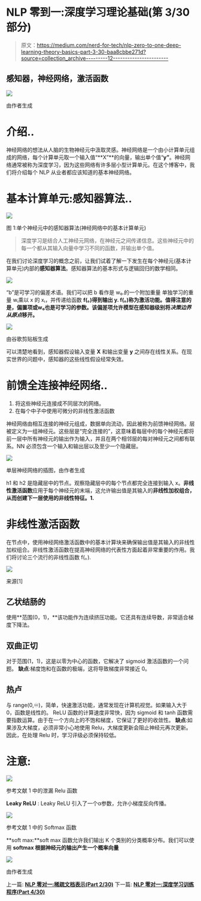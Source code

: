 # NLP 零到一:深度学习理论基础(第 3/30 部分)

> 原文：<https://medium.com/nerd-for-tech/nlp-zero-to-one-deep-learning-theory-basics-part-3-30-baa8cbbe271d?source=collection_archive---------12----------------------->

## 感知器，神经网络，激活函数

![](img/21462ae06d3aa1813a1897e38d94b1af.png)

由作者生成

# 介绍..

神经网络的想法从人脑的生物神经元中汲取灵感。神经网络是一个由小计算单元组成的网络，每个计算单元取一个输入值“**X”**的向量，输出单个值“**y”**。神经网络通常被称为深度学习，因为这些网络有许多层小型计算单元。在这个博客中，我们将介绍每个 NLP 从业者都应该知道的基本神经网络。

# 基本计算单元:感知器算法..

![](img/d2cf2a430c4188244f6b2a2491ab1a60.png)

图 1:单个神经元中的感知器算法(神经网络中的基本计算单元)

> 深度学习是结合人工神经元网络，在神经元之间传递信息。这些神经元中的每一个都从其输入向量中学习不同的函数，并输出单个值。

在我们讨论深度学习的概念之前，让我们试着了解一下发生在每个神经元(基本计算单元)内部的**感知器算法**。感知器算法的基本形式与逻辑回归的数学相同。

![](img/7258be1590dd5977b36dc76b81dc7483.png)

“b”是可学习的偏差术语。我们可以把 b 看作是 w₀.的一个附加重量
单独学习的重量 wᵢ乘以 x 的 xᵢ，并传递给函数 **f(。)**得到输出 **y.** f(。)称为激活功能。值得注意的是，偏置项或**w₀也是可学习的参数。该偏差项允许模型在感知器级别将*决策边界从原点*移开。**

![](img/9fd649316eff5c5a1e636f6ceab5b658.png)

由谷歌剪贴板生成

可以清楚地看到，感知器假设输入变量 **X** 和输出变量 **y** 之间存在线性关系。在现实世界的问题中，感知器的这些线性假设经常失效。

# 前馈全连接神经网络..

1.  将这些神经元连接成不同层次的网络。
2.  在每个中子中使用可微分的非线性激活函数

神经网络由相互连接的神经元组成，数据单向流动，因此被称为前馈神经网络。层被定义为一组神经元。这些层是“完全连接的”，这意味着每层中的每个神经元都将前一层中所有神经元的输出作为输入，并且在两个相邻层的每对神经元之间都有联系。NN 必须包含一个输入和输出层以及至少一个隐藏层。

![](img/a7b0559b9154a0fbd65c6f7841e6bacb.png)

单层神经网络的插图，由作者生成

h1 和 h2 是隐藏层中的节点。观察隐藏层中的每个节点都完全连接到输入 x。**非线性激活函数**应用于每个神经元的末端，这允许输出值是其输入的**非线性加权组合，从而创建下一层使用的非线性特征。1.**

# 非线性激活函数

在节点中，使用神经网络激活函数中的基本计算块来确保输出值是其输入的非线性加权组合。非线性激活函数在提高神经网络的代表性方面起着非常重要的作用。我们将讨论三个流行的非线性函数 f(。).

![](img/458717af133632ebfbb22b42f0ba78ce.png)

来源[1]

## 乙状结肠的

使用**范围(0，1)，**该功能作为连续挤压功能。它还具有连续导数，非常适合梯度下降法。

## 双曲正切

对于范围(1，1)，这是以零为中心的函数，它解决了 sigmoid 激活函数的一个问题。
**缺点**:梯度饱和在函数的极端，这将导致梯度非常接近 0。

## 热卢

与 range(0,♾)，简单，快速激活功能，通常发现在计算机视觉。如果输入大于 0，函数是线性的。
ReLU 函数的计算速度非常快，因为 sigmoid 和 tanh 函数需要指数运算。由于在一个方向上的不饱和梯度，它保证了更好的收敛性。
**缺点**:如果涉及大梯度，必须非常小心地使用 Relu，大梯度更新会阻止神经元再次更新。因此，在处理 Relu 时，学习评级必须保持较低。

# 注意:

![](img/fb5c5a84c0f31b8a1f12d168df15e75e.png)

参考文献 1 中的泄漏 Relu 函数

**Leaky ReLU** : Leaky ReLU 引入了一个α参数，允许小梯度反向传播。

![](img/6aa126fb6de5094b01c5101cdeccf01c.png)

参考文献 1 中的 Softmax 函数

**soft max:**soft max 函数允许我们输出 K 个类别的分类概率分布。我们可以使用 **softmax 根据神经元的输出产生一个概率向量**

![](img/1f25b94e9e735d81faaa5391824dd85a.png)

由作者生成

上一篇: [**NLP 零对一:稀疏文档表示(Part 2/30)**](https://kowshikchilamkurthy.medium.com/nlp-zero-to-one-sparse-document-representations-part-2-30-d7ce30b96d63?source=your_stories_page-------------------------------------)
下一篇: [**NLP 零对一:深度学习训练程序(Part 4/30)**](https://kowshikchilamkurthy.medium.com/nlp-zero-to-one-deep-learning-training-procedure-part-4-30-c8d1e3ba0db6?source=your_stories_page-------------------------------------)